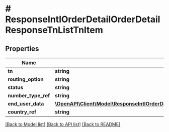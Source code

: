 # # ResponseIntlOrderDetailOrderDetailResponseTnListTnItem

## Properties

Name | Type | Description | Notes
------------ | ------------- | ------------- | -------------
**tn** | **string** |  | [optional]
**routing_option** | **string** |  | [optional]
**status** | **string** |  | [optional]
**number_type_ref** | **string** |  | [optional]
**end_user_data** | [**\OpenAPI\Client\Model\ResponseIntlOrderDetailOrderDetailResponseTnListTnItemEndUserData**](ResponseIntlOrderDetailOrderDetailResponseTnListTnItemEndUserData.md) |  | [optional]
**country_ref** | **string** |  | [optional]

[[Back to Model list]](../../README.md#models) [[Back to API list]](../../README.md#endpoints) [[Back to README]](../../README.md)
